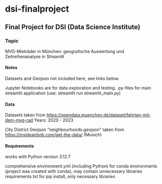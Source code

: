 # dsi-finalproject
## Final Project for DSI (Data Science Institute)

### Topic
MVG-Mieträder in München: geografische Auswertung und Zeitreihenanalyse in Streamlit

#### Notes

Datasets and Geojson not included here, see links below.

Jupyter Notebooks are for data exploration and testing.
.py-files for main streamlit application (use: streamlit run streamlit_main.py)

#### Data

Datasets taken from https://opendata.muenchen.de/dataset/fahrten-mit-dem-mvg-rad
Years: 2020 - 2023

City District Geojson "neighbourhoods.geojson" taken from https://insideairbnb.com/get-the-data/ (Munich)


#### Requirements

works with Python version 3.12.7

comprehensive environment.yml (including Python) for conda environments (project was created with conda), may contain unnecessary libraries
requirements.txt for pip install, only necessary libraries